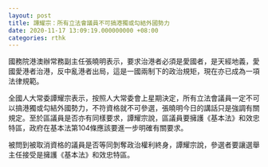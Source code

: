 ```yaml
---
layout: post
title: 譚耀宗：所有立法會議員不可搞港獨或勾結外國勢力
date: 2020-11-17 13:09:19.000000000 +08:00
categories: rthk
---
```


國務院港澳辦常務副主任張曉明表示，要求治港者必須是愛國者，是天經地義，愛國愛港者治港，反中亂港者出局，這是一國兩制下的政治規矩，現在亦已成為一項法律規範。

全國人大常委譚耀宗表示，按照人大常委會上星期決定，所有立法會議員一定不可以搞港獨或勾結外國勢力，不符資格就不可參選，張曉明今日的講話只是強調有關規定。至於區議員是否亦有同樣要求，譚耀宗說，區議員要擁護《基本法》和效忠特區，政府在基本法第104條應該要進一步明確有關要求。

被問到被取消資格的議員是否等同剝奪政治權利終身，譚耀宗說，參選者要讓選舉主任接受是擁護《基本法》和效忠特區。
